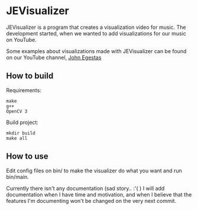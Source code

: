 # JEVisualizer
JEVisualizer is a program that creates a visualization video for music. The development started, when we wanted to add visualizations for our music on YouTube.

Some examples about visualizations made with JEVisualizer can be found on our YouTube channel, [John Egestas](https://www.youtube.com/channel/UCSA9SAK2T-KkLAR59Jwy78w)

## How to build
Requirements:
```
make
g++
OpenCV 3 
```
Build project:
```
mkdir build
make all
```
## How to use
Edit config files on bin/ to make the visualizer do what you want and run bin/main.

Currently there isn't any documentation (sad story.. :'( ) I will add documentation when I have time and motivation, and when I believe that the features I'm documenting won't be changed on the very next commit.
